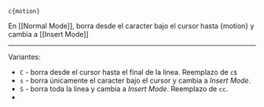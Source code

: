 ```
c{motion}
```
En [[Normal Mode]], borra desde el caracter bajo el cursor hasta {motion} y cambia a [[Insert Mode]]
***
Variantes:
- `C` - borra desde el cursor hasta el final de la linea. Reemplazo de `c$`
- `s` - borra únicamente el caracter bajo el cursor y cambia a *Insert Mode*.
- `S` - borra toda la linea y cambia a *Insert Mode*. Reemplazo de `cc`.
- 
